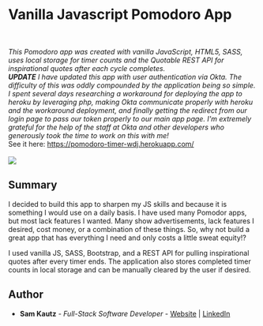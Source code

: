 # Vanilla Javascript Pomodoro App

<br>

_This Pomodoro app was created with vanilla JavaScript, HTML5, SASS, uses local storage for timer counts and the Quotable REST API for inspirational quotes after each cycle completes. 
<br>
**UPDATE**
I have updated this app with user authentication via Okta. The difficulty of this was oddly compounded by the application being so simple. I spent several days researching a workaround for deploying the app to heroku by leveraging php, making Okta communicate properly with heroku and the workaround deployment, and finally getting the redirect from our login page to pass our token properly to our main app page. I'm extremely grateful for the help of the staff at Okta and other developers who generously took the time to work on this with me!_
<br>
See it here: https://pomodoro-timer-wdj.herokuapp.com/
<br>
<br>
<image src="./images/PA.png">
  
## Summary

I decided to build this app to sharpen my JS skills and because it is something I would use on a daily basis. 
I have used many Pomodor apps, but most lack features I wanted. Many show advertisements, lack features
I desired, cost money, or a combination of these things. So, why not build a great app that has everything 
I need and only costs a little sweat equity!? 

I used vanilla JS, SASS, Bootstrap, and a REST API for pulling inspirational quotes after every timer ends. The
application also stores completed timer counts in local storage and can be manually cleared by the user if desired. 


## Author

* **Sam Kautz** - *Full-Stack Software Developer* - [Website](https://samkautzresume.dev/) | [LinkedIn](https://www.linkedin.com/in/sam-k-64455416a/)
